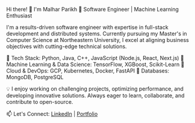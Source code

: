 Hi there! 👋 I'm Malhar Parikh
🚀 Software Engineer | Machine Learning Enthusiast

I'm a results-driven software engineer with expertise in full-stack development and distributed systems. Currently pursuing my Master's in Computer Science at Northeastern University, I excel at aligning business objectives with cutting-edge technical solutions.

🔹 Tech Stack: Python, Java, C++, JavaScript (Node.js, React, Next.js)
🔹 Machine Learning & Data Science: TensorFlow, XGBoost, Scikit-Learn
🔹 Cloud & DevOps: GCP, Kubernetes, Docker, FastAPI
🔹 Databases: MongoDB, PostgreSQL

💡 I enjoy working on challenging projects, optimizing performance, and developing innovative solutions. Always eager to learn, collaborate, and contribute to open-source.

📫 Let's Connect: [LinkedIn](https://www.linkedin.com/in/malhar-parikh/) | [Portfolio](https://malhar-portfolio.vercel.app/)


